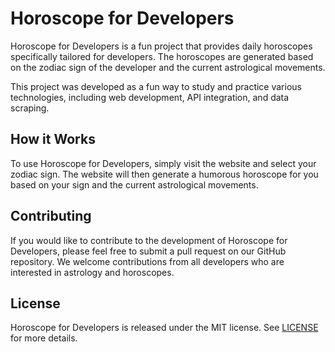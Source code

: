 # Horoscope for Developers

Horoscope for Developers is a fun project that provides daily horoscopes specifically tailored for developers. The horoscopes are generated based on the zodiac sign of the developer and the current astrological movements.

This project was developed as a fun way to study and practice various technologies, including web development, API integration, and data scraping.

## How it Works

To use Horoscope for Developers, simply visit the website and select your zodiac sign. The website will then generate a humorous horoscope for you based on your sign and the current astrological movements.

## Contributing

If you would like to contribute to the development of Horoscope for Developers, please feel free to submit a pull request on our GitHub repository. We welcome contributions from all developers who are interested in astrology and horoscopes.

## License

Horoscope for Developers is released under the MIT license. See [LICENSE](./LICENSE) for more details.
